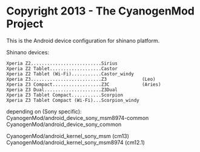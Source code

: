 Copyright 2013 - The CyanogenMod Project
================================

This is the Android device configuration for shinano platform.

Shinano devices:

    Xperia Z2..........................Sirius
    Xperia Z2 Tablet...................Castor
    Xperia Z2 Tablet (Wi-Fi)...........Castor_windy
    Xperia Z3..........................Z3             (Leo)
    Xperia Z3 Compact..................Z3C            (Aries)
    Xperia Z3 Dual.....................Z3Dual
    Xperia Z3 Tablet Compact...........Scorpion
    Xperia Z3 Tablet Compact (Wi-Fi)...Scorpion_windy


depending on (Sony specific):
CyanogenMod/android_device_sony_msm8974-common
CyanogenMod/android_device_sony_common

CyanogenMod/android_kernel_sony_msm      (cm13)
CyanogenMod/android_kernel_sony_msm8974  (cm12.1)